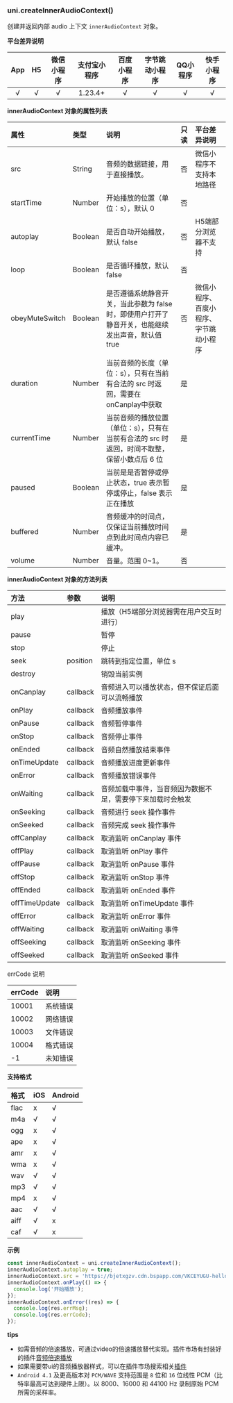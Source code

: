 ### uni.createInnerAudioContext()
创建并返回内部 audio 上下文 `innerAudioContext` 对象。

**平台差异说明**

|App|H5|微信小程序|支付宝小程序|百度小程序|字节跳动小程序|QQ小程序|快手小程序|
|:-:|:-:|:-:|:-:|:-:|:-:|:-:|:-:|
|√|√|√|1.23.4+|√|√|√|√|

**innerAudioContext 对象的属性列表**

|属性|类型|说明|只读|平台差异说明|
|:-|:-|:-|:-|:-|
|src|String|音频的数据链接，用于直接播放。|否|微信小程序不支持本地路径|
|startTime|Number|开始播放的位置（单位：s），默认 0|否||
|autoplay|Boolean|是否自动开始播放，默认 false|否|H5端部分浏览器不支持|
|loop|Boolean|是否循环播放，默认 false|否||
|obeyMuteSwitch|Boolean|是否遵循系统静音开关，当此参数为 false 时，即使用户打开了静音开关，也能继续发出声音，默认值 true|否|微信小程序、百度小程序、字节跳动小程序|
|duration|Number|当前音频的长度（单位：s），只有在当前有合法的 src 时返回，需要在onCanplay中获取|是||
|currentTime|Number|当前音频的播放位置（单位：s），只有在当前有合法的 src 时返回，时间不取整，保留小数点后 6 位|是||
|paused|Boolean|当前是是否暂停或停止状态，true 表示暂停或停止，false 表示正在播放|是||
|buffered|Number|音频缓冲的时间点，仅保证当前播放时间点到此时间点内容已缓冲。|是||
|volume|Number|音量。范围 0~1。|否|&nbsp;|


**innerAudioContext 对象的方法列表**

|方法|参数|说明|
|:-|:-|:-|
|play||播放（H5端部分浏览器需在用户交互时进行）|
|pause||暂停|
|stop||停止|
|seek|position|跳转到指定位置，单位 s|
|destroy||销毁当前实例|
|onCanplay|callback|音频进入可以播放状态，但不保证后面可以流畅播放|
|onPlay|callback|音频播放事件|
|onPause|callback|音频暂停事件|
|onStop|callback|音频停止事件|
|onEnded|callback|音频自然播放结束事件|
|onTimeUpdate|callback|音频播放进度更新事件|
|onError|callback|音频播放错误事件|
|onWaiting|callback|音频加载中事件，当音频因为数据不足，需要停下来加载时会触发|
|onSeeking|callback|音频进行 seek 操作事件|
|onSeeked|callback|音频完成 seek 操作事件|
|offCanplay|callback|取消监听 onCanplay 事件|
|offPlay|callback|取消监听 onPlay 事件|
|offPause|callback|取消监听 onPause 事件|
|offStop|callback|取消监听 onStop 事件|
|offEnded|callback|取消监听 onEnded 事件|
|offTimeUpdate|callback|取消监听 onTimeUpdate 事件|
|offError|callback|取消监听 onError 事件|
|offWaiting|callback|取消监听 onWaiting 事件|
|offSeeking|callback|取消监听 onSeeking 事件|
|offSeeked|callback|取消监听 onSeeked 事件|

errCode 说明

|errCode|说明|
|:-|:-|
|10001|系统错误|
|10002|网络错误|
|10003|文件错误|
|10004|格式错误|
|-1|未知错误|


**支持格式**

|格式|iOS|Android|
|:-|:-|:-|
|flac	|x|√|
|m4a	|√|√|
|ogg	|x|√|
|ape	|x|√|
|amr	|x|√|
|wma	|x|√|
|wav	|√|√|
|mp3	|√|√|
|mp4	|x|√|
|aac	|√|√|
|aiff	|√|x|
|caf	|√|x|

**示例**

```javascript
const innerAudioContext = uni.createInnerAudioContext();
innerAudioContext.autoplay = true;
innerAudioContext.src = 'https://bjetxgzv.cdn.bspapp.com/VKCEYUGU-hello-uniapp/2cc220e0-c27a-11ea-9dfb-6da8e309e0d8.mp3';
innerAudioContext.onPlay(() => {
  console.log('开始播放');
});
innerAudioContext.onError((res) => {
  console.log(res.errMsg);
  console.log(res.errCode);
});
```

**tips**

- 如需音频的倍速播放，可通过video的倍速播放替代实现。插件市场有封装好的插件[音频倍速播放](https://ext.dcloud.net.cn/search?q=%E9%9F%B3%E9%A2%91%E5%80%8D%E9%80%9F%E6%92%AD%E6%94%BE)
- 如果需要带ui的音频播放器样式，可以在插件市场搜索相关[插件](https://ext.dcloud.net.cn/search?q=audio)
- `Android 4.1` 及更高版本对 `PCM/WAVE` 支持范围是 `8` 位和 `16` 位线性 PCM（比特率最高可达到硬件上限）。以 8000、16000 和 44100 Hz 录制原始 PCM 所需的采样率。
